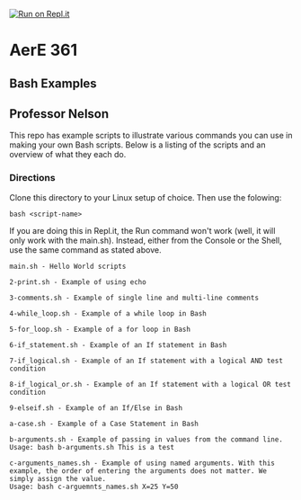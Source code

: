 [![Run on Repl.it](https://repl.it/badge/github/AerE361/AerE-361-Bash-examples)](https://repl.it/github/AerE361/AerE-361-Bash-examples)
# AerE 361
## Bash Examples
## Professor Nelson

This repo has example scripts to illustrate various commands you can use in making your own Bash scripts. Below is a listing of the scripts and an overview of what they each do.

### Directions
Clone this directory to your Linux setup of choice. Then use the folowing:
```
bash <script-name> 
```
If you are doing this in Repl.it, the Run command won't work (well, it will only work with the main.sh). Instead, either from the Console or the Shell, use the same command as stated above.

```
main.sh - Hello World scripts

2-print.sh - Example of using echo

3-comments.sh - Example of single line and multi-line comments

4-while_loop.sh - Example of a while loop in Bash

5-for_loop.sh - Example of a for loop in Bash

6-if_statement.sh - Example of an If statement in Bash

7-if_logical.sh - Example of an If statement with a logical AND test condition

8-if_logical_or.sh - Example of an If statement with a logical OR test condition

9-elseif.sh - Example of an If/Else in Bash

a-case.sh - Example of a Case Statement in Bash

b-arguments.sh - Example of passing in values from the command line. 
Usage: bash b-arguments.sh This is a test

c-arguments_names.sh - Example of using named arguments. With this example, the order of entering the arguments does not matter. We simply assign the value.
Usage: bash c-arguemnts_names.sh X=25 Y=50
```
